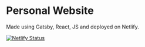 # Personal Website

Made using Gatsby, React, JS and deployed on Netlify.

[![Netlify Status](https://api.netlify.com/api/v1/badges/4eec9e3c-8626-4e6b-8c17-86cacd112ed6/deploy-status)](https://app.netlify.com/sites/ayushc/deploys)
